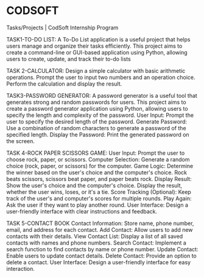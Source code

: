 # CODSOFT
Tasks/Projects | CodSoft Internship Program 

TASK1-TO-DO LIST: A To-Do List application is a useful project that helps users manage and organize their tasks efficiently. 
  This project aims to create a command-line or GUI-based application using Python, allowing users to create, update, and 
  track their to-do lists

TASK 2-CALCULATOR: Design a simple calculator with basic arithmetic operations. Prompt the user to input two numbers and an 
  operation choice. Perform the calculation and display the result.

TASK3-PASSWORD GENERATOR: A password generator is a useful tool that generates strong and random passwords for users. This 
  project aims to create a password generator application using Python, allowing users to specify the length and complexity 
  of the password. User Input: Prompt the user to specify the desired length of the password. Generate Password: Use a 
  combination of random characters to generate a password of the specified length. Display the Password: Print the generated 
  password on the screen.

TASK 4-ROCK PAPER SCISSORS GAME:
  User Input: Prompt the user to choose rock, paper, or scissors.
  Computer Selection: Generate a random choice (rock, paper, or scissors) for the computer.
  Game Logic: Determine the winner based on the user's choice and the computer's choice.
  Rock beats scissors, scissors beat paper, and paper beats rock.
  Display Result: Show the user's choice and the computer's choice.
  Display the result, whether the user wins, loses, or it's a tie.
  Score Tracking (Optional): Keep track of the user's and computer's scores for multiple rounds.
  Play Again: Ask the user if they want to play another round.
  User Interface: Design a user-friendly interface with clear instructions and feedback.

TASK 5-CONTACT BOOK
  Contact Information: Store name, phone number, email, and address for each contact.
  Add Contact: Allow users to add new contacts with their details.
  View Contact List: Display a list of all saved contacts with names and phone numbers.
  Search Contact: Implement a search function to find contacts by name or phone number.
  Update Contact: Enable users to update contact details.
  Delete Contact: Provide an option to delete a contact.
  User Interface: Design a user-friendly interface for easy interaction.  
